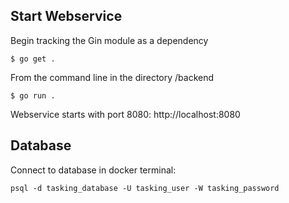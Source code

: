 ## Start Webservice
Begin tracking the Gin module as a dependency

`$ go get .`

From the command line in the directory /backend

`$ go run .`

Webservice starts with port 8080: http://localhost:8080


## Database
Connect to database in docker terminal:

```
psql -d tasking_database -U tasking_user -W tasking_password
```